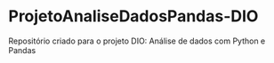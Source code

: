 # ProjetoAnaliseDadosPandas-DIO
Repositório criado para o projeto DIO: Análise de dados com Python e Pandas
